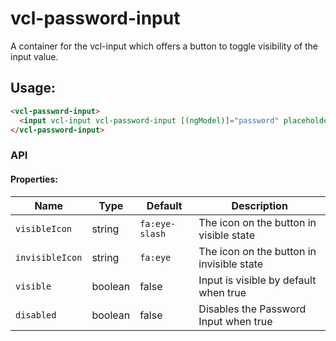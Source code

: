 # vcl-password-input

A container for the vcl-input which offers a button to toggle visibility of the input value.

## Usage:

```html
<vcl-password-input>
  <input vcl-input vcl-password-input [(ngModel)]="password" placeholder="Enter password">
</vcl-password-input>
```

### API

#### Properties:

Name            | Type    | Default           | Description
--------------- | ------- | -------           | -----------------------------------------------
`visibleIcon`   | string  | `fa:eye-slash`    | The icon on the button in visible state 
`invisibleIcon` | string  | `fa:eye`          | The icon on the button in invisible state 
`visible`       | boolean | false             | Input is visible by default when true
`disabled`      | boolean | false             | Disables the Password Input when true
